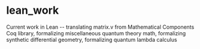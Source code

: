 # lean_work

Current work in Lean -- translating matrix.v from Mathematical Components Coq library, formalizing miscellaneous quantum theory math, formalizing synthetic differential geometry, formalizing quantum lambda calculus
